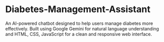 # Diabetes-Management-Assistant
An AI-powered chatbot designed to help users manage diabetes more effectively. Built using Google Gemini for natural language understanding and HTML, CSS, JavaScript for a clean and responsive web interface.
